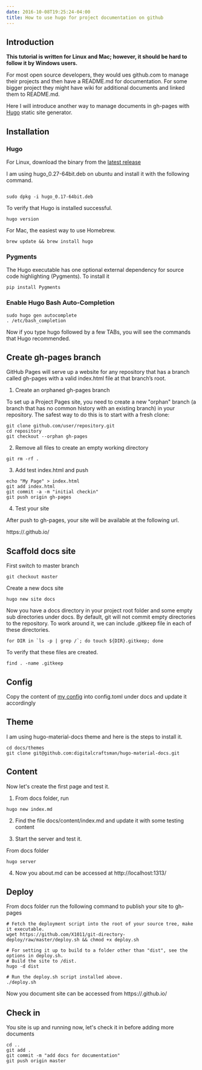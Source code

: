 ```yaml
---
date: 2016-10-08T19:25:24-04:00
title: How to use hugo for project documentation on github
---
```


## Introduction

**This tutorial is written for Linux and Mac; however, it should be hard to follow it by Windows users.**

For most open source developers, they would ues github.com to manage their projects and then have a README.md
for documentation. For some bigger project they might have wiki for additional documents and linked them to
README.md.

Here I will introduce another way to manage documents in gh-pages with [Hugo](https://gohugo.io/) static site
generator.

## Installation

### Hugo
For Linux, download the binary from the [latest release](https://github.com/spf13/hugo/releases)

I am using hugo_0.27-64bit.deb on ubuntu and install it with the following command.


```

sudo dpkg -i hugo_0.17-64bit.deb
```

To verify that Hugo is installed successful.

```
hugo version
```

For Mac, the easiest way to use Homebrew.

```
brew update && brew install hugo
```


### Pygments

The Hugo executable has one optional external dependency for source code highlighting (Pygments). To install it

```
pip install Pygments
```

### Enable Hugo Bash Auto-Completion

```
sudo hugo gen autocomplete
. /etc/bash_completion
```

Now if you type hugo followed by a few TABs, you will see the commands that Hugo recommended.

## Create gh-pages branch

GitHub Pages will serve up a website for any repository that has a branch called gh-pages with a valid index.html
file at that branch’s root.

1. Create an orphaned gh-pages branch

To set up a Project Pages site, you need to create a new "orphan" branch (a branch that has no common history with
 an existing branch) in your repository. The safest way to do this is to start with a fresh clone:

```
git clone github.com/user/repository.git
cd repository
git checkout --orphan gh-pages
```

2. Remove all files to create an empty working directory

```
git rm -rf .

```

3. Add test index.html and push

```
echo "My Page" > index.html
git add index.html
git commit -a -m "initial checkin"
git push origin gh-pages
```

4. Test your site

After push to gh-pages, your site will be available at the following url.

https://<username>.github.io/<projectname>


## Scaffold docs site

First switch to master branch
```
git checkout master
```

Create a new docs site

```
hugo new site docs
```

Now you have a docs directory in your project root folder and some empty sub directories under docs. By default, git
will not commit empty directories to the repository. To work around it, we can include .gitkeep file in each of these
directories.

```
for DIR in `ls -p | grep /`; do touch ${DIR}.gitkeep; done
```
To verify that these files are created.

```
find . -name .gitkeep
```
## Config

Copy the content of [my config](https://raw.githubusercontent.com/networknt/undertow-server/master/docs/config.toml)
into config.toml under docs and update it accordingly

## Theme

I am using hugo-material-docs theme and here is the steps to install it.

```
cd docs/themes
git clone git@github.com:digitalcraftsman/hugo-material-docs.git
```

## Content
Now let's create the first page and test it.

1. From docs folder, run

```
hugo new index.md
```
2. Find the file docs/content/index.md and update it with some testing content

3. Start the server and test it.

From docs folder

```
hugo server
```
4. Now you about.md can be accessed at
http://localhost:1313/<projectname>

## Deploy

From docs folder run the following command to publish your site to gh-pages

```
# Fetch the deployment script into the root of your source tree, make it executable.
wget https://github.com/X1011/git-directory-deploy/raw/master/deploy.sh && chmod +x deploy.sh

# For setting it up to build to a folder other than "dist", see the options in deploy.sh.
# Build the site to /dist.
hugo -d dist

# Run the deploy.sh script installed above.
./deploy.sh
```

Now you document site can be accessed from https://<username>.github.io/<projectname>

## Check in

You site is up and running now, let's check it in before adding more documents

```
cd ..
git add .
git commit -m "add docs for documentation"
git push origin master
```

